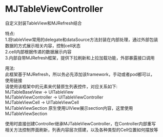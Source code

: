 # MJTableViewController
自定义封装TableView和MJRefresh结合

特点:<br/>
1.将tableView常用的delegate和dataSource方法封装在内部处理，通过外部包装数据的方式展示相关内容，控制cell状态<br/>
2.cell内部根据传递的数据展示内容<br/>
3.内部自带MJRefresh框架，提供下拉刷新和上拉加载功能，外部暴露接口调用<br/>

用法:<br/>
此框架基于MJRefresh，所以务必先添加该framework，手动或者pod都可以，使用链接<br/>
请使用该框架中的元素来代替原生列表控件，对应关系如下:<br/>
MJTableBaseView -> UITableView<br/>
MJTableViewController -> UITableViewController<br/>
MJTableViewCell -> UITableViewCell<br/>
MJTableViewSection 原生使用UIView展示section内容，这里使用MJTableViewSection<br/>

使用时直接创建Controller继承MJTableViewController，在Controller内部重写相关方法控制界面刷新，列表内容层次搭建，以及各种类型的Cell位置如何摆放等

# 
